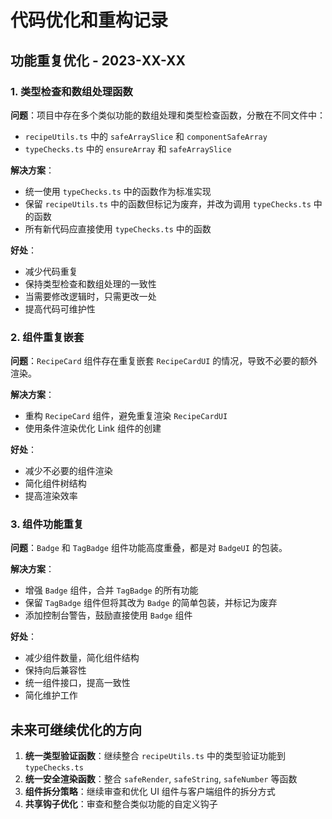 # 代码优化和重构记录

## 功能重复优化 - 2023-XX-XX

### 1. 类型检查和数组处理函数

**问题**：项目中存在多个类似功能的数组处理和类型检查函数，分散在不同文件中：
- `recipeUtils.ts` 中的 `safeArraySlice` 和 `componentSafeArray`
- `typeChecks.ts` 中的 `ensureArray` 和 `safeArraySlice`

**解决方案**：
- 统一使用 `typeChecks.ts` 中的函数作为标准实现
- 保留 `recipeUtils.ts` 中的函数但标记为废弃，并改为调用 `typeChecks.ts` 中的函数
- 所有新代码应直接使用 `typeChecks.ts` 中的函数

**好处**：
- 减少代码重复
- 保持类型检查和数组处理的一致性
- 当需要修改逻辑时，只需更改一处
- 提高代码可维护性

### 2. 组件重复嵌套

**问题**：`RecipeCard` 组件存在重复嵌套 `RecipeCardUI` 的情况，导致不必要的额外渲染。

**解决方案**：
- 重构 `RecipeCard` 组件，避免重复渲染 `RecipeCardUI`
- 使用条件渲染优化 Link 组件的创建

**好处**：
- 减少不必要的组件渲染
- 简化组件树结构
- 提高渲染效率

### 3. 组件功能重复

**问题**：`Badge` 和 `TagBadge` 组件功能高度重叠，都是对 `BadgeUI` 的包装。

**解决方案**：
- 增强 `Badge` 组件，合并 `TagBadge` 的所有功能
- 保留 `TagBadge` 组件但将其改为 `Badge` 的简单包装，并标记为废弃
- 添加控制台警告，鼓励直接使用 `Badge` 组件

**好处**：
- 减少组件数量，简化组件结构
- 保持向后兼容性
- 统一组件接口，提高一致性
- 简化维护工作

## 未来可继续优化的方向

1. **统一类型验证函数**：继续整合 `recipeUtils.ts` 中的类型验证功能到 `typeChecks.ts`
2. **统一安全渲染函数**：整合 `safeRender`, `safeString`, `safeNumber` 等函数
3. **组件拆分策略**：继续审查和优化 UI 组件与客户端组件的拆分方式
4. **共享钩子优化**：审查和整合类似功能的自定义钩子 